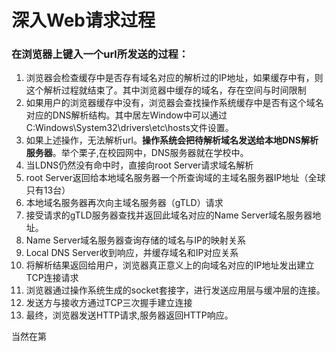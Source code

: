 # 深入Web请求过程

### 在浏览器上键入一个url所发送的过程：

1. 浏览器会检查缓存中是否存有域名对应的解析过的IP地址，如果缓存中有，则这个解析过程就结束了。其中浏览器中缓存的域名，存在空间与时间限制
2. 如果用户的浏览器缓存中没有，浏览器会查找操作系统缓存中是否有这个域名对应的DNS解析结构。其中居左Window中可以通过C:Windows\System32\drivers\etc\hosts文件设置。
3. 如果上述操作，无法解析url。**操作系统会把待解析域名发送给本地DNS解析服务器**。举个栗子,在校园网中，DNS服务器就在学校中。
4. 当LDNS仍然没有命中时，直接向root Server请求域名解析
5. root Server返回给本地域名服务器一个所查询域的主域名服务器IP地址（全球只有13台）
6. 本地域名服务器再次向主域名服务器（gTLD）请求
7. 接受请求的gTLD服务器查找并返回此域名对应的Name Server域名服务器地址。
8. Name Server域名服务器查询存储的域名与IP的映射关系
9. Local DNS Server收到响应，并缓存域名和IP对应关系
10. 将解析结果返回给用户，浏览器真正意义上的向域名对应的IP地址发出建立TCP连接请求
11. 浏览器通过操作系统生成的socket套接字，进行发送应用层与缓冲层的连接。
12. 发送方与接收方通过TCP三次握手建立连接
13. 最终，浏览器发送HTTP请求,服务器返回HTTP响应。

当然在第
